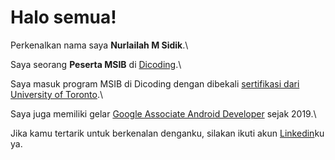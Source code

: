 # Halo semua! 

Perkenalkan nama saya **Nurlailah M Sidik**.\

Saya seorang **Peserta MSIB** di [Dicoding](https://www.dicoding.com/).\

Saya masuk program MSIB di Dicoding dengan dibekali [sertifikasi dari University of Toronto](https://www.coursera.org/account/accomplishments/specialization/CLKJD8XBXJ3M).\

Saya juga memiliki gelar [Google Associate Android Developer](https://www.credential.net/h5deoi5h) sejak 2019.\

Jika kamu tertarik untuk berkenalan denganku, silakan ikuti akun [Linkedin](https://www.linkedin.com/in/gilang-adhan/)ku ya.

